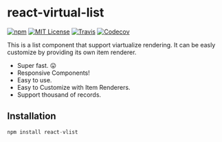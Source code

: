 # react-virtual-list
[![npm](https://img.shields.io/npm/v/react-vlist.svg?style=flat-square)](http://npm.im/react-vlist)
[![MIT License](https://img.shields.io/npm/l/react-list.svg?style=flat-square)](http://opensource.org/licenses/MIT)
[![Travis](https://travis-ci.org/guiqui/react-virtual-list.svg?branch=master&style=flat-square)](https://travis-ci.org/guiqui/react-virtual-list)
[![Codecov](https://img.shields.io/codecov/c/github/guiqui/react-virtual-list.svg?style=flat-square)](https://codecov.io/github/guiqui/react-virtual-list)

This is a list component that support viartualize rendering.
It can be easly customize by providing its own item renderer.

- Super fast. 😛
- Responsive Components!
- Easy to use.
- Easy to Customize with Item Renderers.
- Support thousand of records.


## Installation
```javascript
npm install react-vlist
```
